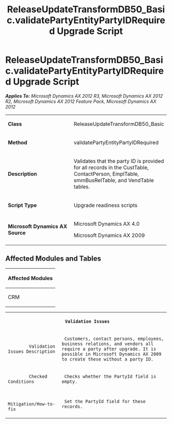﻿---
title: ReleaseUpdateTransformDB50_Basic.validatePartyEntityPartyIDRequired Upgrade Script
TOCTitle: ReleaseUpdateTransformDB50_Basic.validatePartyEntityPartyIDRequired Upgrade Script
ms:assetid: c1fb2a25-1ca8-bf31-6c13-62187b620711
ms:mtpsurl: https://msdn.microsoft.com/en-us/library/JJ686815(v=AX.60)
ms:contentKeyID: 49711012
ms.date: 05/18/2015
mtps_version: v=AX.60
---

# ReleaseUpdateTransformDB50\_Basic.validatePartyEntityPartyIDRequired Upgrade Script 


_**Applies To:** Microsoft Dynamics AX 2012 R3, Microsoft Dynamics AX 2012 R2, Microsoft Dynamics AX 2012 Feature Pack, Microsoft Dynamics AX 2012_

<table>
<colgroup>
<col style="width: 50%" />
<col style="width: 50%" />
</colgroup>
<tbody>
<tr class="odd">
<td><p><strong>Class</strong></p></td>
<td><p>ReleaseUpdateTransformDB50_Basic</p></td>
</tr>
<tr class="even">
<td><p><strong>Method</strong></p></td>
<td><p>validatePartyEntityPartyIDRequired</p></td>
</tr>
<tr class="odd">
<td><p><strong>Description</strong></p></td>
<td><p>Validates that the party ID is provided for all records in the CustTable, ContactPerson, EmplTable, smmBusRelTable, and VendTable tables.</p></td>
</tr>
<tr class="even">
<td><p><strong>Script Type</strong></p></td>
<td><p>Upgrade readiness scripts</p></td>
</tr>
<tr class="odd">
<td><p><strong>Microsoft Dynamics AX Source</strong></p></td>
<td><p>Microsoft Dynamics AX 4.0</p>
<p>Microsoft Dynamics AX 2009</p></td>
</tr>
</tbody>
</table>


## Affected Modules and Tables

<table>
<colgroup>
<col style="width: 100%" />
</colgroup>
<thead>
<tr class="header">
<th><p>Affected Modules</p></th>
</tr>
</thead>
<tbody>
<tr class="odd">
<td><p>CRM</p></td>
</tr>
</tbody>
</table>


<table xmlns="http://www.w3.org/1999/xhtml">
              <tr><th colspan="2">
		
   <p>
   
	 Validation Issues
  </p>
  </th></tr>
              <tr><td>
		
   <p>
   
	 
            Validation Issues Description
          
  </p>
  </td><td>
		
   <p>
   
	 Customers, contact persons, employees, business relations, and vendors all require a party after upgrade. It is possible in Microsoft Dynamics AX 2009 to create these without a party ID.
  </p>
  </td></tr>
              <tr><td>
		
   <p>
   
	 
            Checked Conditions
          
  </p>
  </td><td>
		
   <p>
   
	 Checks whether the PartyId field is empty.
  </p>
  </td></tr>
              <tr><td>
		
   <p>
   
	 
            Mitigation/How-to-fix
          
  </p>
  </td><td>
		
   <p>
   
	 Set the PartyId field for these records.
  </p>
  </td></tr>
            </table>

  



